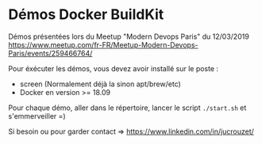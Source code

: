 # Démos Docker BuildKit

Démos présentées lors du Meetup "Modern Devops Paris" du 12/03/2019
https://www.meetup.com/fr-FR/Meetup-Modern-Devops-Paris/events/259466764/

Pour éxécuter les démos, vous devez avoir installé sur le poste :

- screen (Normalement déjà la sinon apt/brew/etc)
- Docker en version >= 18.09


Pour chaque démo, aller dans le répertoire, lancer le script `./start.sh` et s'emmerveiller =)

Si besoin ou pour garder contact => https://www.linkedin.com/in/jucrouzet/
